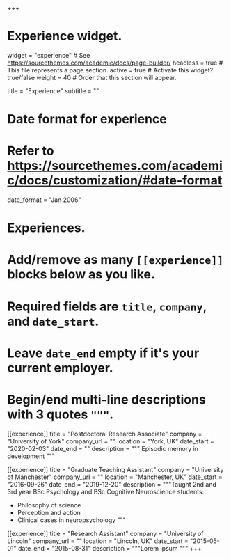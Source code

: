 +++
# Experience widget.
widget = "experience"  # See https://sourcethemes.com/academic/docs/page-builder/
headless = true  # This file represents a page section.
active = true  # Activate this widget? true/false
weight = 40  # Order that this section will appear.

title = "Experience"
subtitle = ""

# Date format for experience
#   Refer to https://sourcethemes.com/academic/docs/customization/#date-format
date_format = "Jan 2006"

# Experiences.
#   Add/remove as many `[[experience]]` blocks below as you like.
#   Required fields are `title`, `company`, and `date_start`.
#   Leave `date_end` empty if it's your current employer.
#   Begin/end multi-line descriptions with 3 quotes `"""`.
[[experience]]
  title = "Postdoctoral Research Associate"
  company = "University of York"
  company_url = ""
  location = "York, UK"
  date_start = "2020-02-03"
  date_end = ""
  description = """
  Episodic memory in development
  """

[[experience]]
  title = "Graduate Teaching Assistant"
  company = "University of Manchester"
  company_url = ""
  location = "Manchester, UK"
  date_start = "2016-09-26"
  date_end = "2019-12-20"
  description = """Taught 2nd and 3rd year BSc Psychology and BSc Cognitive Neuroscience students:
  * Philosophy of science
  * Perception and action
  * Clinical cases in neuropsychology
  """

[[experience]]
  title = "Research Assistant"
  company = "University of Lincoln"
  company_url = ""
  location = "Lincoln, UK"
  date_start = "2015-05-01"
  date_end = "2015-08-31"
  description = """Lorem ipsum
  """
+++

